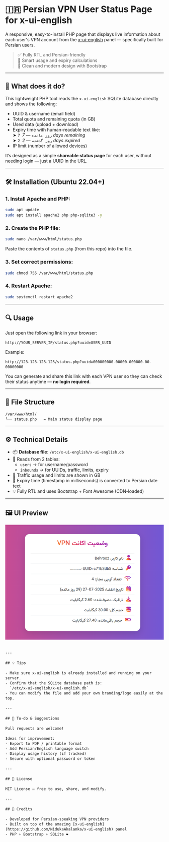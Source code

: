 
# 🇮🇷 Persian VPN User Status Page for x-ui-english

A responsive, easy-to-install PHP page that displays live information about each user's VPN account from the [x-ui-english](https://github.com/NidukaAkalanka/x-ui-english) panel — specifically built for Persian users.

> ✅ Fully RTL and Persian-friendly  
> 🧠 Smart usage and expiry calculations  
> 🎨 Clean and modern design with Bootstrap

---

## 📌 What does it do?

This lightweight PHP tool reads the `x-ui-english` SQLite database directly and shows the following:

- UUID & username (email field)
- Total quota and remaining quota (in GB)
- Used data (upload + download)
- Expiry time with human-readable text like:  
  ➤ `7 روز مانده` — *7 days remaining*  
  ➤ `2 روز گذشته` — *2 days expired*
- IP limit (number of allowed devices)

It’s designed as a simple **shareable status page** for each user, without needing login — just a UUID in the URL.

---

## 🛠 Installation (Ubuntu 22.04+)

### 1. Install Apache and PHP:

```bash
sudo apt update
sudo apt install apache2 php php-sqlite3 -y
```

### 2. Create the PHP file:

```bash
sudo nano /var/www/html/status.php
```

Paste the contents of `status.php` (from this repo) into the file.

### 3. Set correct permissions:

```bash
sudo chmod 755 /var/www/html/status.php
```

### 4. Restart Apache:

```bash
sudo systemctl restart apache2
```

---

## 🔍 Usage

Just open the following link in your browser:

```
http://YOUR_SERVER_IP/status.php?uuid=USER_UUID
```

Example:

```
http://123.123.123.123/status.php?uuid=000000000-00000-000000-00-00000000
```

You can generate and share this link with each VPN user so they can check their status anytime — **no login required**.

---

## 📁 File Structure

```
/var/www/html/
└── status.php   ← Main status display page
```

---

## ⚙️ Technical Details

- 📦 **Database file**: `/etc/x-ui-english/x-ui-english.db`
- 🧩 Reads from 2 tables:
  - `users` → for username/password
  - `inbounds` → for UUIDs, traffic, limits, expiry
- 🧮 Traffic usage and limits are shown in GB
- 📅 Expiry time (timestamp in milliseconds) is converted to Persian date text
- 💡 Fully RTL and uses Bootstrap + Font Awesome (CDN-loaded)

---

## 🖼️ UI Preview
<p align="center">
  <img src="https://raw.githubusercontent.com/afgshayan/xui-english-client-status/refs/heads/main/Screenshot.png" alt="پیش‌نمایش وضعیت اکانت VPN" width="600">
</p>

```

---

## 💡 Tips

- Make sure x-ui-english is already installed and running on your server.
- Confirm that the SQLite database path is:  
  `/etc/x-ui-english/x-ui-english.db`
- You can modify the file and add your own branding/logo easily at the top.

---

## 🚀 To-do & Suggestions

Pull requests are welcome!

Ideas for improvement:
- Export to PDF / printable format
- Add Persian/English language switch
- Display usage history (if tracked)
- Secure with optional password or token

---

## 📜 License

MIT License — free to use, share, and modify.

---

## 🙌 Credits

- Developed for Persian-speaking VPN providers  
- Built on top of the amazing [x-ui-english](https://github.com/NidukaAkalanka/x-ui-english) panel  
- PHP + Bootstrap + SQLite ❤️
